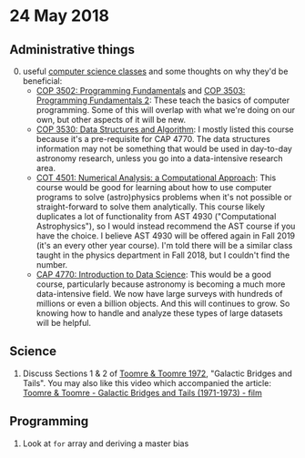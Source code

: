 # 24 May 2018

## Administrative things

0. useful [computer science classes](https://catalog.ufl.edu/UGRD/courses/computer_and_information_science_and_engineering/) and some thoughts on why they'd be beneficial:
    - [COP 3502: Programming Fundamentals](https://catalog.ufl.edu/search/?P=COP%203502) and [COP 3503: Programming Fundamentals 2](https://catalog.ufl.edu/search/?P=COP%203503): These teach the basics of computer programming. Some of this will overlap with what we're doing on our own, but other aspects of it will be new.
    - [COP 3530: Data Structures and Algorithm](https://catalog.ufl.edu/search/?P=COP%203530): I mostly listed this course because it's a pre-requisite for CAP 4770. The data structures information may not be something that would be used in day-to-day astronomy research, unless you go into a data-intensive research area.
    - [COT 4501: Numerical Analysis: a Computational Approach](https://catalog.ufl.edu/search/?P=COT%204501): This course would be good for learning about how to use computer programs to solve (astro)physics problems when it's not possible or straight-forward to solve them analytically. This course likely duplicates a lot of functionality from AST 4930 ("Computational Astrophysics"), so I would instead recommend the AST course if you have the choice. I believe AST 4930 will be offered again in Fall 2019 (it's an every other year course). I'm told there will be a similar class taught in the physics department in Fall 2018, but I couldn't find the number.
    - [CAP 4770: Introduction to Data Science](https://catalog.ufl.edu/search/?P=CAP%204770): This would be a good course, particularly because astronomy is becoming a much more data-intensive field. We now have large surveys with hundreds of millions or even a billion objects. And this will continues to grow. So knowing how to handle and analyze these types of large datasets will be helpful.

## Science

1. Discuss Sections 1 & 2 of [Toomre & Toomre 1972](https://ui.adsabs.harvard.edu/#abs/1972ApJ...178..623T/abstract), "Galactic Bridges and Tails".
You may also like this video which accompanied the article: [Toomre & Toomre - Galactic Bridges and Tails (1971-1973) - film](https://www.youtube.com/watch?v=zvXLWEd2ZGU)

## Programming

1. Look at `for` array and deriving a master bias

